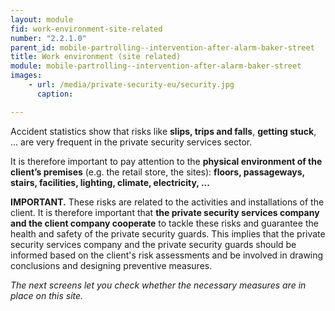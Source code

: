 ```yaml
---
layout: module
fid: work-environment-site-related
number: "2.2.1.0"
parent_id: mobile-partrolling--intervention-after-alarm-baker-street
title: Work environment (site related)
module: mobile-partrolling--intervention-after-alarm-baker-street
images:
    - url: /media/private-security-eu/security.jpg
      caption: 

---
```

Accident statistics show that risks like **slips, trips and falls**, **getting
stuck**, ... are very frequent in the private security services sector.

It is therefore important to pay attention to the **physical environment of
the client’s premises** (e.g. the retail store, the sites): **floors,
passageways, stairs, facilities, lighting, climate, electricity, ...**

**IMPORTANT.** These risks are related to the activities and installations of the client. It is therefore important that **the private security services company and the client company cooperate** to tackle these risks and guarantee the health and safety of the private security guards. This implies that the private security services company and the private security guards should be informed based on the client's risk assessments and be involved in drawing conclusions and designing preventive measures.

_The next screens let you check whether the necessary measures are in place on
this site._


